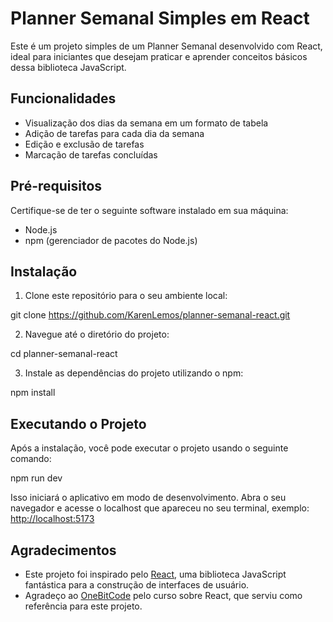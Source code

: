 # Planner Semanal Simples em React

Este é um projeto simples de um Planner Semanal desenvolvido com React, ideal para iniciantes que desejam praticar e aprender conceitos básicos dessa biblioteca JavaScript.

## Funcionalidades

- Visualização dos dias da semana em um formato de tabela
- Adição de tarefas para cada dia da semana
- Edição e exclusão de tarefas
- Marcação de tarefas concluídas

##  Pré-requisitos

Certifique-se de ter o seguinte software instalado em sua máquina:

- Node.js
- npm (gerenciador de pacotes do Node.js)

## Instalação

1. Clone este repositório para o seu ambiente local:

git clone https://github.com/KarenLemos/planner-semanal-react.git

2. Navegue até o diretório do projeto:

cd planner-semanal-react

3. Instale as dependências do projeto utilizando o npm:

npm install

## Executando o Projeto

Após a instalação, você pode executar o projeto usando o seguinte comando:

npm run dev

Isso iniciará o aplicativo em modo de desenvolvimento. Abra o seu navegador e acesse o localhost que apareceu no seu terminal, exemplo: [http://localhost:5173](http://localhost:5173)

## Agradecimentos

- Este projeto foi inspirado pelo [React](https://reactjs.org/), uma biblioteca JavaScript fantástica para a construção de interfaces de usuário.
- Agradeço ao [OneBitCode](https://onebitcode.com/) pelo curso sobre React, que serviu como referência para este projeto.

